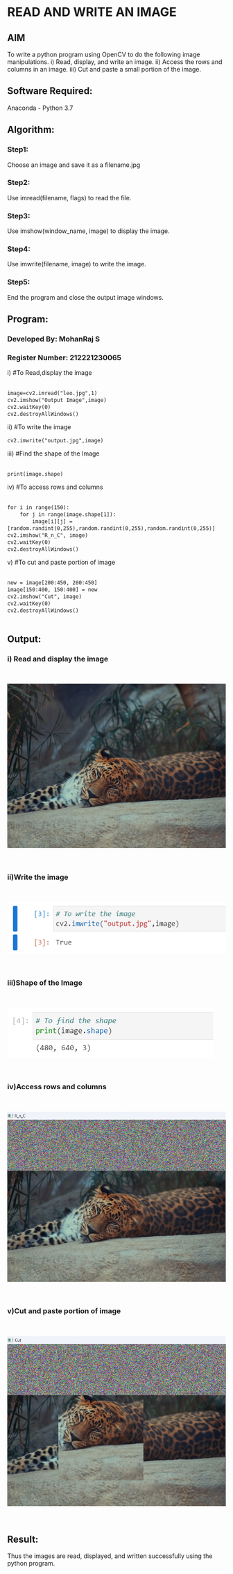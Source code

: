 # READ AND WRITE AN IMAGE
## AIM
To write a python program using OpenCV to do the following image manipulations.
i) Read, display, and write an image.
ii) Access the rows and columns in an image.
iii) Cut and paste a small portion of the image.

## Software Required:
Anaconda - Python 3.7
## Algorithm:
### Step1:
Choose an image and save it as a filename.jpg
### Step2:
Use imread(filename, flags) to read the file.
### Step3:
Use imshow(window_name, image) to display the image.
### Step4:
Use imwrite(filename, image) to write the image.
### Step5:
End the program and close the output image windows.
## Program:
### Developed By: MohanRaj S
### Register Number: 212221230065
i) #To Read,display the image
```

image=cv2.imread("leo.jpg",1)
cv2.imshow("Output Image",image)  
cv2.waitKey(0)
cv2.destroyAllWindows()

```
ii) #To write the image
```
cv2.imwrite("output.jpg",image)

```
iii) #Find the shape of the Image
```python3

print(image.shape)

```
iv) #To access rows and columns

```python3

for i in range(150):
    for j in range(image.shape[1]):
        image[i][j] = [random.randint(0,255),random.randint(0,255),random.randint(0,255)]
cv2.imshow("R_n_C", image)
cv2.waitKey(0)
cv2.destroyAllWindows()

```
v) #To cut and paste portion of image
```python3

new = image[200:450, 200:450]
image[150:400, 150:400] = new
cv2.imshow("Cut", image)
cv2.waitKey(0)
cv2.destroyAllWindows()


```

## Output:

### i) Read and display the image

<br>

![](leo.jpg)

<br>

### ii)Write the image

<br>

![](write.png)

<br>

### iii)Shape of the Image
<br>

![](shape.png)

<br>

### iv)Access rows and columns
<br>

![](RnC.png)

<br>

### v)Cut and paste portion of image
<br>

![](cut.png)

<br>

## Result:
Thus the images are read, displayed, and written successfully using the python program.
